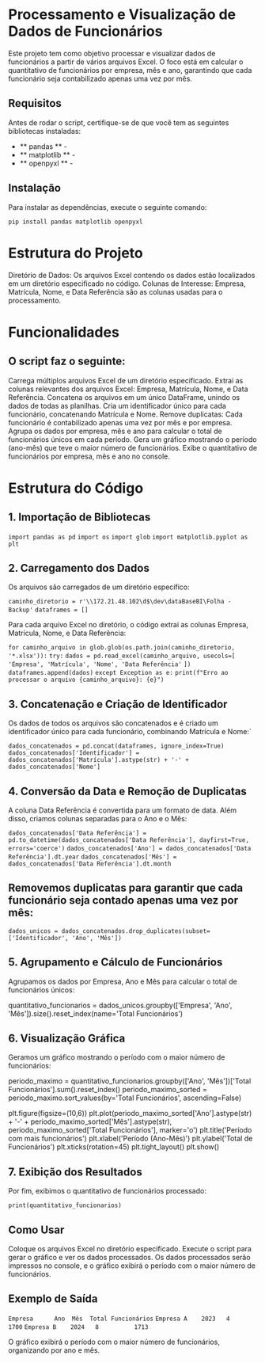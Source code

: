# Processamento e Visualização de Dados de Funcionários
Este projeto tem como objetivo processar e visualizar dados de funcionários a partir de vários arquivos Excel. O foco está em calcular o quantitativo de funcionários por empresa, mês e ano, garantindo que cada funcionário seja contabilizado apenas uma vez por mês.

## Requisitos
Antes de rodar o script, certifique-se de que você tem as seguintes bibliotecas instaladas:

- ** pandas ** -
- ** matplotlib ** -
- ** openpyxl ** -

## Instalação
Para instalar as dependências, execute o seguinte comando:

`pip install pandas matplotlib openpyxl`
# Estrutura do Projeto
Diretório de Dados: Os arquivos Excel contendo os dados estão localizados em um diretório especificado no código.
Colunas de Interesse: Empresa, Matrícula, Nome, e Data Referência são as colunas usadas para o processamento.

# Funcionalidades

## O script faz o seguinte:
Carrega múltiplos arquivos Excel de um diretório especificado.
Extrai as colunas relevantes dos arquivos Excel: Empresa, Matrícula, Nome, e Data Referência.
Concatena os arquivos em um único DataFrame, unindo os dados de todas as planilhas.
Cria um identificador único para cada funcionário, concatenando Matrícula e Nome.
Remove duplicatas: Cada funcionário é contabilizado apenas uma vez por mês e por empresa.
Agrupa os dados por empresa, mês e ano para calcular o total de funcionários únicos em cada período.
Gera um gráfico mostrando o período (ano-mês) que teve o maior número de funcionários.
Exibe o quantitativo de funcionários por empresa, mês e ano no console.

# Estrutura do Código
## 1. Importação de Bibliotecas

`import pandas as pd`
`import os`
`import glob`
`import matplotlib.pyplot as plt`

## 2. Carregamento dos Dados
Os arquivos são carregados de um diretório específico:

`caminho_diretorio = r'\\172.21.48.102\d$\dev\dataBaseBI\Folha - Backup'`
`dataframes = []`

Para cada arquivo Excel no diretório, o código extrai as colunas Empresa, Matrícula, Nome, e Data Referência:

`for caminho_arquivo in glob.glob(os.path.join(caminho_diretorio, '*.xlsx')):`
    `try:`
        `dados = pd.read_excel(caminho_arquivo, usecols=[`
            `'Empresa', 'Matrícula', 'Nome', 'Data Referência'`
        `])`
        `dataframes.append(dados)`
    `except Exception as e:`
        `print(f"Erro ao processar o arquivo {caminho_arquivo}: {e}")`
        
## 3. Concatenação e Criação de Identificador

Os dados de todos os arquivos são concatenados e é criado um identificador único para cada funcionário, combinando Matrícula e Nome:`

`dados_concatenados = pd.concat(dataframes, ignore_index=True)`
`dados_concatenados['Identificador'] = dados_concatenados['Matrícula'].astype(str) + '-' + dados_concatenados['Nome']`

## 4. Conversão da Data e Remoção de Duplicatas

A coluna Data Referência é convertida para um formato de data. Além disso, criamos colunas separadas para o Ano e o Mês:

`dados_concatenados['Data Referência'] = pd.to_datetime(dados_concatenados['Data Referência'], dayfirst=True, errors='coerce')`
`dados_concatenados['Ano'] = dados_concatenados['Data Referência'].dt.year`
`dados_concatenados['Mês'] = dados_concatenados['Data Referência'].dt.month`

## Removemos duplicatas para garantir que cada funcionário seja contado apenas uma vez por mês:

`dados_unicos = dados_concatenados.drop_duplicates(subset=['Identificador', 'Ano', 'Mês'])`

## 5. Agrupamento e Cálculo de Funcionários
Agrupamos os dados por Empresa, Ano e Mês para calcular o total de funcionários únicos:

quantitativo_funcionarios = dados_unicos.groupby(['Empresa', 'Ano', 'Mês']).size().reset_index(name='Total Funcionários')
## 6. Visualização Gráfica
Geramos um gráfico mostrando o período com o maior número de funcionários:

periodo_maximo = quantitativo_funcionarios.groupby(['Ano', 'Mês'])['Total Funcionários'].sum().reset_index()
periodo_maximo_sorted = periodo_maximo.sort_values(by='Total Funcionários', ascending=False)

plt.figure(figsize=(10,6))
plt.plot(periodo_maximo_sorted['Ano'].astype(str) + '-' + periodo_maximo_sorted['Mês'].astype(str), periodo_maximo_sorted['Total Funcionários'], marker='o')
plt.title('Período com mais funcionários')
plt.xlabel('Período (Ano-Mês)')
plt.ylabel('Total de Funcionários')
plt.xticks(rotation=45)
plt.tight_layout()
plt.show()

## 7. Exibição dos Resultados
Por fim, exibimos o quantitativo de funcionários processado:

`print(quantitativo_funcionarios)`

## Como Usar
Coloque os arquivos Excel no diretório especificado.
Execute o script para gerar o gráfico e ver os dados processados.
Os dados processados serão impressos no console, e o gráfico exibirá o período com o maior número de funcionários.

## Exemplo de Saída

`Empresa      Ano  Mês  Total Funcionários`
`Empresa A    2023   4          1700`
`Empresa B    2024   8          1713`

O gráfico exibirá o período com o maior número de funcionários, organizando por ano e mês.
